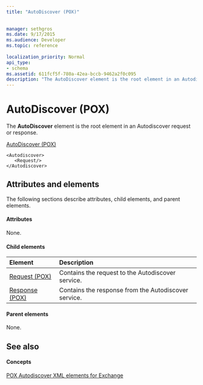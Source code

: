 ```yaml
---
title: "AutoDiscover (POX)"
 
 
manager: sethgros
ms.date: 9/17/2015
ms.audience: Developer
ms.topic: reference
 
localization_priority: Normal
api_type:
- schema
ms.assetid: 611fcf5f-780a-42ea-bccb-9462a2f0c095
description: "The AutoDiscover element is the root element in an Autodiscover request or response."
---
```


# AutoDiscover (POX)

The **AutoDiscover** element is the root element in an Autodiscover request or response. 
  
[AutoDiscover (POX)](autodiscover-pox.md)
  
```
<Autodiscover>
   <Request/>
</Autodiscover>
```

## Attributes and elements

The following sections describe attributes, child elements, and parent elements.
  
#### Attributes

None.
  
#### Child elements

|**Element**|**Description**|
|:-----|:-----|
|[Request (POX)](request-pox.md) <br/> |Contains the request to the Autodiscover service.  <br/> |
|[Response (POX)](response-pox.md) <br/> |Contains the response from the Autodiscover service.  <br/> |
   
#### Parent elements

None.
  
## See also

#### Concepts

[POX Autodiscover XML elements for Exchange](pox-autodiscover-xml-elements-for-exchange.md)

